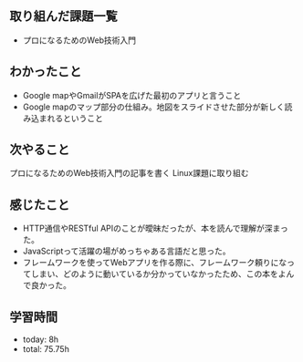  ##  取り組んだ課題一覧
- プロになるためのWeb技術入門

 ##  わかったこと
- Google mapやGmailがSPAを広げた最初のアプリと言うこと
- Google mapのマップ部分の仕組み。地図をスライドさせた部分が新しく読み込まれるということ

 ##  次やること
プロになるためのWeb技術入門の記事を書く
Linux課題に取り組む

 ##  感じたこと
- HTTP通信やRESTful APIのことが曖昧だったが、本を読んで理解が深まった。
- JavaScriptって活躍の場がめっちゃある言語だと思った。
- フレームワークを使ってWebアプリを作る際に、フレームワーク頼りになってしまい、どのように動いているか分かっていなかったため、この本をよんで良かった。

 ##  学習時間
- today: 8h
- total: 75.75h
